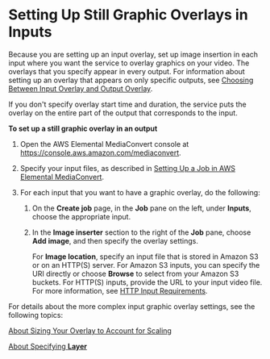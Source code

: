 # Setting Up Still Graphic Overlays in Inputs<a name="setting-up-still-graphic-overlays-in-inputs"></a>

Because you are setting up an input overlay, set up image insertion in each input where you want the service to overlay graphics on your video\. The overlays that you specify appear in every output\. For information about setting up an overlay that appears on only specific outputs, see [Choosing Between Input Overlay and Output Overlay](choosing-between-input-overlay-and-output-overlay.md)\.

If you don't specify overlay start time and duration, the service puts the overlay on the entire part of the output that corresponds to the input\.

**To set up a still graphic overlay in an output**

1. Open the AWS Elemental MediaConvert console at [https://console\.aws\.amazon\.com/mediaconvert](https://console.aws.amazon.com/mediaconvert)\.

1. Specify your input files, as described in [Setting Up a Job in AWS Elemental MediaConvert](setting-up-a-job.md)\.

1. For each input that you want to have a graphic overlay, do the following:

   1. On the **Create job** page, in the **Job** pane on the left, under **Inputs**, choose the appropriate input\.

   1. In the **Image inserter** section to the right of the **Job** pane, choose **Add image**, and then specify the overlay settings\.

      For **Image location**, specify an input file that is stored in Amazon S3 or on an HTTP\(S\) server\. For Amazon S3 inputs, you can specify the URI directly or choose **Browse** to select from your Amazon S3 buckets\. For HTTP\(S\) inputs, provide the URL to your input video file\. For more information, see [HTTP Input Requirements](upload-input-files.md#http-input-requirements)\. 

For details about the more complex input graphic overlay settings, see the following topics:

[About Sizing Your Overlay to Account for Scaling](about-overlay-scaling.md)

[About Specifying **Layer**](using-multiple-overlays.md)